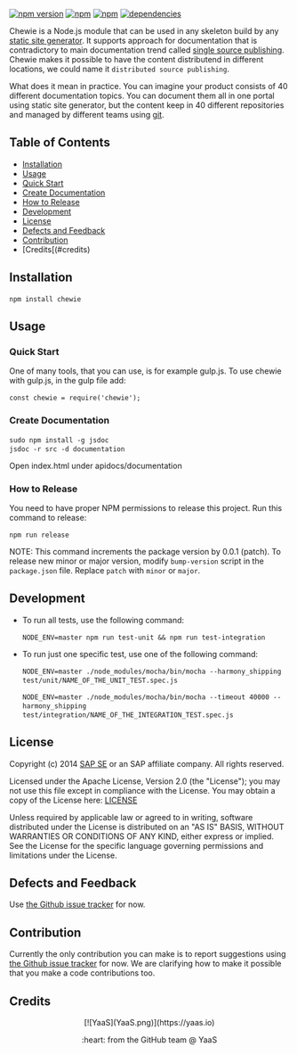 [![npm version](https://badge.fury.io/js/chewie.svg)](https://badge.fury.io/js/chewie)
[![npm](https://img.shields.io/npm/dm/chewie.svg)](https://www.npmjs.com/package/chewie)
[![npm](https://img.shields.io/npm/dt/chewie.svg)](https://www.npmjs.com/package/chewie)
[![dependencies](https://david-dm.org/yaas/chewie.svg)](https://david-dm.org/yaas/chewie)

Chewie is a Node.js module that can be used in any skeleton build by any [static site generator](https://staticsitegenerators.net/). It supports approach for documentation that is contradictory to main documentation trend called [single source publishing](https://en.wikipedia.org/wiki/Single_source_publishing). Chewie makes it possible to have the content distributend in different locations, we could name it `distributed source publishing`.

What does it mean in practice. You can imagine your product consists of 40 different documentation topics. You can document them all in one portal using static site generator, but the content keep in 40 different repositories and managed by different teams using [git](https://git-scm.com/).

## Table of Contents

* [Installation](#installation)
* [Usage](#usage)
 * [Quick Start](#quick-start)
 * [Create Documentation](#create-documentation)
 * [How to Release](#how-to-release)
* [Development](#development)
* [License](#license)
* [Defects and Feedback](#defects-and-feedback)
* [Contribution](#contribution)
* [Credits[(#credits)

## Installation

```
npm install chewie
```

## Usage

### Quick Start

One of many tools, that you can use, is for example gulp.js. To use chewie with gulp.js, in the gulp file add:

```
const chewie = require('chewie');
```

### Create Documentation

```
sudo npm install -g jsdoc
jsdoc -r src -d documentation
```

Open index.html under apidocs/documentation

### How to Release

You need to have proper NPM permissions to release this project. Run this command to release:

```
npm run release
```

NOTE: This command increments the package version by 0.0.1 (patch). To release new minor or major version, modify `bump-version` script in the `package.json` file. Replace `patch` with `minor` or `major`.



## Development

* To run all tests, use the following command:  
  ```
  NODE_ENV=master npm run test-unit && npm run test-integration
  ```

* To run just one specific test, use one of the following command:

  ```
  NODE_ENV=master ./node_modules/mocha/bin/mocha --harmony_shipping test/unit/NAME_OF_THE_UNIT_TEST.spec.js
  ```

  ```
  NODE_ENV=master ./node_modules/mocha/bin/mocha --timeout 40000 --harmony_shipping test/integration/NAME_OF_THE_INTEGRATION_TEST.spec.js
  ```

## License

Copyright (c) 2014 [SAP SE](http://www.sap.com) or an SAP affiliate company. All rights reserved.

Licensed under the Apache License, Version 2.0 (the "License");
you may not use this file except in compliance with the License.
You may obtain a copy of the License here: [LICENSE](LICENSE)

Unless required by applicable law or agreed to in writing, software
distributed under the License is distributed on an "AS IS" BASIS,
WITHOUT WARRANTIES OR CONDITIONS OF ANY KIND, either express or implied.
See the License for the specific language governing permissions and
limitations under the License.

## Defects and Feedback

Use [the Github issue tracker](../../issues) for now.

## Contribution

Currently the only contribution you can make is to report suggestions using [the Github issue tracker](../../issues) for now. We are clarifying how to make it possible that you make a code contributions too.

## Credits

<p align="center">
[![YaaS](YaaS.png)](https://yaas.io)
<p align="center">
:heart: from the GitHub team @ YaaS
